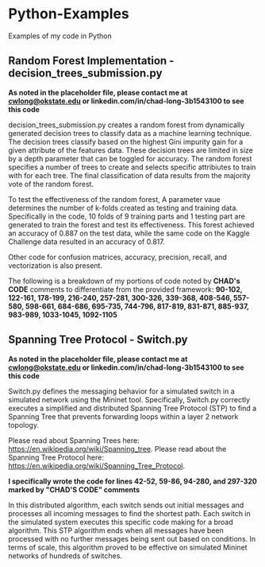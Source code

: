 # Python-Examples
Examples of my code in Python

## Random Forest Implementation - decision_trees_submission.py

**As noted in the placeholder file, please contact me at cwlong@okstate.edu or linkedin.com/in/chad-long-3b1543100 to see this code**

decision_trees_submission.py creates a random forest from dynamically generated decision trees to classify data as a machine learning technique. The decision trees classify based on the highest Gini impurity gain for a given attribute of the features data. These decision trees are limited in size by a depth parameter that can be toggled for accuracy. The random forest specifies a number of trees to create and selects specific attribiutes to train with for each tree. The final classification of data results from the majority vote of the random forest.

To test the effectiveness of the random forest, A parameter vaue determines the number of k-folds created as testing and training data. Specifically in the code, 10 folds of 9 training parts and 1 testing part are generated to train the forest and test its effectiveness. This forest achieved an accuracy of 0.887 on the test data, while the same code on the Kaggle Challenge data resulted in an accuracy of 0.817.

Other code for confusion matrices, accuracy, precision, recall, and vectorization is also present.

The following is a breakdown of my portions of code noted by **CHAD's CODE** comments to differentiate from the provided framework:
**90-102, 122-161, 178-199, 216-240, 257-281, 300-326, 339-368, 408-546, 557-580, 598-661, 684-686, 695-735, 744-796, 817-819, 831-871, 885-937, 983-989, 1033-1045, 1092-1105**

## Spanning Tree Protocol - Switch.py

**As noted in the placeholder file, please contact me at cwlong@okstate.edu or linkedin.com/in/chad-long-3b1543100 to see this code**

Switch.py defines the messaging behavior for a simulated switch in a simulated network using the Mininet tool. Specifically, Switch.py correctly executes a simplified and distributed Spanning Tree Protocol (STP) to find a Spanning Tree that prevents forwarding loops within a layer 2 network topology.

Please read about Spanning Trees here: https://en.wikipedia.org/wiki/Spanning_tree. 
Please read about the Spanning Tree Protocol here: https://en.wikipedia.org/wiki/Spanning_Tree_Protocol.

**I specifically wrote the code for lines 42-52, 59-86, 94-280, and 297-320 marked by "CHAD'S CODE" comments**

In this distributed algorithm, each switch sends out initial messages and processes all incoming messages to find the shortest path. Each switch in the simulated system executes this specific code making for a broad algorithm. This STP algorithm ends when all messages have been processed with no further messages being sent out based on conditions. In terms of scale, this algorithm proved to be effective on simulated Mininet networks of hundreds of switches.
